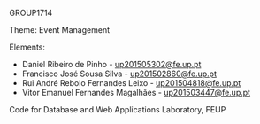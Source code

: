 GROUP1714

Theme: Event Management

Elements:

* Daniel Ribeiro de Pinho - up201505302@fe.up.pt
* Francisco José Sousa Silva - up201502860@fe.up.pt
* Rui André Rebolo Fernandes Leixo - up201504818@fe.up.pt
* Vitor Emanuel Fernandes Magalhães - up201503447@fe.up.pt


Code for Database and Web Applications Laboratory, FEUP
